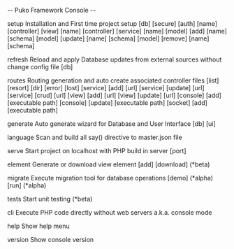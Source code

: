 
-- Puko Framework Console --

setup    Installation and First time project setup
         [db]
         [secure]
         [auth] [name]
         [controller] [view] [name]
         [controller] [service] [name]
         [model] [add] [name] [schema]
         [model] [update] [name] [schema]
         [model] [remove] [name] [schema]

refresh  Reload and apply Database updates from external sources without change config file
         [db]
                  
routes   Routing generation and auto create associated controller files
         [list]
         [resort]
         [dir]
         [error]
         [lost]
         [service] [add] [url]
         [service] [update] [url]
         [service] [crud] [url]
         [view] [add] [url]
         [view] [update] [url]
         [console] [add] [executable path]
         [console] [update] [executable path]
         [socket] [add] [executable path]

generate Auto generate wizard for Database and User Interface
         [db]
         [ui]

language Scan and build all say() directive to master.json file
         <directory path>

serve    Start project on localhost with PHP build in server
         [port]

element  Generate or download view element
         [add] <element name>
         [download] <element name> (*beta)

migrate  Execute migration tool for database operations
         [demo] (*alpha)
         [run] <file name> (*alpha)

tests    Start unit testing (*beta)

cli      Execute PHP code directly without web servers a.k.a. console mode
         <router path>
         
help     Show help menu

version  Show console version

